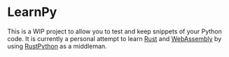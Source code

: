 # LearnPy

This is a WIP project to allow you to test and keep snippets of your Python code. It is currently a personal attempt to learn [Rust](https://www.rust-lang.org/) and [WebAssembly](https://webassembly.org/) by using [RustPython](https://github.com/RustPython/RustPython) as a middleman.
